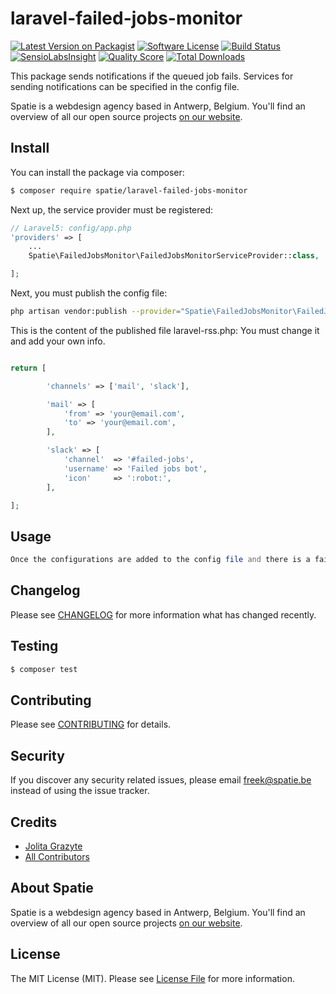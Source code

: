 # laravel-failed-jobs-monitor

[![Latest Version on Packagist](https://img.shields.io/packagist/v/spatie/laravel-failed-jobs-monitor.svg?style=flat-square)](https://packagist.org/packages/spatie/laravel-failed-jobs-monitor)
[![Software License](https://img.shields.io/badge/license-MIT-brightgreen.svg?style=flat-square)](LICENSE.md)
[![Build Status](https://img.shields.io/travis/spatie/laravel-failed-jobs-monitor/master.svg?style=flat-square)](https://travis-ci.org/spatie/laravel-failed-jobs-monitor)
[![SensioLabsInsight](https://img.shields.io/sensiolabs/i/xxxxxxxxx.svg?style=flat-square)](https://insight.sensiolabs.com/projects/xxxxxxxxx)
[![Quality Score](https://img.shields.io/scrutinizer/g/spatie/laravel-failed-jobs-monitor.svg?style=flat-square)](https://scrutinizer-ci.com/g/spatie/laravel-failed-jobs-monitor)
[![Total Downloads](https://img.shields.io/packagist/dt/spatie/laravel-failed-jobs-monitor.svg?style=flat-square)](https://packagist.org/packages/spatie/laravel-failed-jobs-monitor)

This package sends notifications if the queued job fails. Services for sending notifications can be specified in the config file.

Spatie is a webdesign agency based in Antwerp, Belgium. You'll find an overview of all our open source projects [on our website](https://spatie.be/opensource).

## Install

You can install the package via composer:
``` bash
$ composer require spatie/laravel-failed-jobs-monitor
```

Next up, the service provider must be registered:

```php
// Laravel5: config/app.php
'providers' => [
    ...
    Spatie\FailedJobsMonitor\FailedJobsMonitorServiceProvider::class,

];
```

Next, you must publish the config file:

```bash
php artisan vendor:publish --provider="Spatie\FailedJobsMonitor\FailedJobsMonitorServiceProvider"
```

This is the content of the published file laravel-rss.php:
You must change it and add your own info.

```php

return [

        'channels' => ['mail', 'slack'],

        'mail' => [
            'from' => 'your@email.com',
            'to' => 'your@email.com',
        ],

        'slack' => [
            'channel'  => '#failed-jobs',
            'username' => 'Failed jobs bot',
            'icon'     => ':robot:',
        ],

];

```

## Usage

``` php
Once the configurations are added to the config file and there is a failing job you will receive a notification via your chosen channel.
```

## Changelog

Please see [CHANGELOG](CHANGELOG.md) for more information what has changed recently.

## Testing

``` bash
$ composer test
```

## Contributing

Please see [CONTRIBUTING](.github/CONTRIBUTING.md) for details.

## Security

If you discover any security related issues, please email freek@spatie.be instead of using the issue tracker.

## Credits

- [Jolita Grazyte](https://github.com/JolitaGrazyte)
- [All Contributors](../../contributors)

## About Spatie
Spatie is a webdesign agency based in Antwerp, Belgium. You'll find an overview of all our open source projects [on our website](https://spatie.be/opensource).

## License

The MIT License (MIT). Please see [License File](LICENSE.md) for more information.
